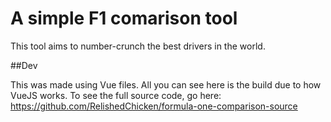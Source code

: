 # A simple F1 comarison tool

This tool aims to number-crunch the best drivers in the world.

##Dev

This was made using Vue files. All you can see here is the build due to how VueJS works. To see the full source code, go here: https://github.com/RelishedChicken/formula-one-comparison-source
